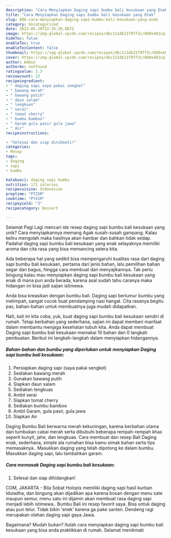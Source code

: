 ```yaml
---
description: "Cara Menyiapkan Daging sapi bumbu bali kesukaan yang Enak"
title: "Cara Menyiapkan Daging sapi bumbu bali kesukaan yang Enak"
slug: 806-cara-menyiapkan-daging-sapi-bumbu-bali-kesukaan-yang-enak
category: Uncategorized
date: 2023-05-29T22:35:26.867Z
image: https://img-global.cpcdn.com/recipes/dbc111db21f9ff3c/680x482cq70/daging-sapi-bumbu-bali-kesukaan-foto-resep-utama.jpg
hideToc: false
enableToc: true
enableTocContent: false
thumbnail: https://img-global.cpcdn.com/recipes/dbc111db21f9ff3c/680x482cq70/daging-sapi-bumbu-bali-kesukaan-foto-resep-utama.jpg
cover: https://img-global.cpcdn.com/recipes/dbc111db21f9ff3c/680x482cq70/daging-sapi-bumbu-bali-kesukaan-foto-resep-utama.jpg
author: Admin
authorAv: notfound
ratingvalue: 3.3
reviewcount: 22
recipeingredient:
- " daging sapi saya pakai sengkel"
- " bawang merah"
- " bawang putih"
- " daun salam"
- " lengkuas"
- " serai"
- " tomat cherry"
- " bumbu bamboo"
- " Garam gula pasir gula jawa"
- " Air"
recipeinstructions:

- "Selesai dan siap dinikmati!"
categories:
- Resep
tags:
- daging
- sapi
- bumbu

katakunci: daging sapi bumbu 
nutrition: 171 calories
recipecuisine: Indonesian
preptime: "PT25M"
cooktime: "PT41M"
recipeyield: "3"
recipecategory: Dessert

---
```



Selamat Pagi Lagi mencari ide resep daging sapi bumbu bali kesukaan yang unik? Cara menyiapkannya memang Agak susah-susah gampang. Kalau keliru mengolah maka hasilnya akan hambar dan bahkan tidak sedap. Padahal daging sapi bumbu bali kesukaan yang enak selayaknya memiliki aroma dan cita rasa yang bisa memancing selera kita.


Ada beberapa hal yang sedikit bisa mempengaruhi kualitas rasa dari daging sapi bumbu bali kesukaan, pertama dari jenis bahan, lalu pemilihan bahan segar dan bagus, hingga cara membuat dan menyajikannya. Tak perlu bingung kalau mau menyiapkan daging sapi bumbu bali kesukaan yang enak di mana pun anda berada, karena asal sudah tahu caranya maka hidangan ini bisa jadi sajian istimewa.

Anda bisa kreasikan dengan bumbu bali. Daging sapi berlumur bumbu yang melimpah, sangat cocok buat pendamping nasi hangat. Cita rasanya begitu pas, bahan-bahan untuk membuatnya juga mudah didapatkan.


Nah, kali ini kita coba, yuk, buat daging sapi bumbu bali kesukaan sendiri di rumah. Tetap berbahan yang sederhana, sajian ini dapat memberi manfaat dalam membantu menjaga kesehatan tubuh kita. Anda dapat membuat Daging sapi bumbu bali kesukaan memakai 10 bahan dan 0 langkah pembuatan. Berikut ini langkah-langkah dalam menyiapkan hidangannya.

<!--inarticleads1-->

##### Bahan-bahan dan bumbu yang diperlukan untuk menyiapkan Daging sapi bumbu bali kesukaan:

1. Persiapkan  daging sapi (saya pakai sengkel)
1. Sediakan  bawang merah
1. Gunakan  bawang putih
1. Siapkan  daun salam
1. Sediakan  lengkuas
1. Ambil  serai
1. Siapkan  tomat cherry
1. Sediakan  bumbu bamboo
1. Ambil  Garam, gula pasir, gula jawa
1. Siapkan  Air


Daging Bumbu Bali berwarna merah kekuningan, karena berbahan utama dari tumbukan cabai merah serta dibubuhi beberapa rempah-rempah khas seperti kunyit, jahe, dan lengkuas. Cara membuat dan resep Bali Daging enak, sederhana, simple ala rumahan bisa kamu simak bahan serta tips memasaknya.. Masukkan daging yang telah dipotong ke dalam bumbu. Masukkan daging sapi, lalu tambahkan garam. 

<!--inarticleads2-->

##### Cara memasak Daging sapi bumbu bali kesukaan:


1. Selesai dan siap dihidangkan!

COM, JAKARTA - Bila Sobat Holopis memiliki daging sapi hasil kurban Iduladha, dan bingung akan dijadikan apa karena bosan dengan menu sate maupun semur, menu satu ini dijamin akan membuat rasa daging sapi menjadi lebih istimewa.. Bumbu Bali ini resep favorit saya. Bisa untuk daging atau pun telur. Tidak bikin &#39;enek&#39; karena ga pake santen. Dendeng ragi merupakan olahan daging sapi gaya Jawa. 

Bagaimana? Mudah bukan? Itulah cara menyiapkan daging sapi bumbu bali kesukaan yang bisa anda praktikkan di rumah. Selamat menikmati
